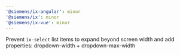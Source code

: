 ```yaml
---
'@siemens/ix-angular': minor
'@siemens/ix': minor
'@siemens/ix-vue': minor
---
```


Prevent `ix-select` list items to expand beyond screen width and add properties: dropdown-width + dropdown-max-width
